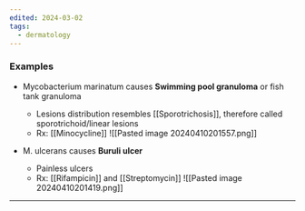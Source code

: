 ```yaml
---
edited: 2024-03-02
tags:
  - dermatology
---
```

### Examples
- Mycobacterium marinatum causes **Swimming pool granuloma** or fish tank granuloma
	- Lesions distribution resembles [[Sporotrichosis]], therefore called sporotrichoid/linear lesions
	- Rx: [[Minocycline]] 
![[Pasted image 20240410201557.png]]

- M. ulcerans causes **Buruli ulcer**
	- Painless ulcers
	- Rx: [[Rifampicin]] and [[Streptomycin]] 
![[Pasted image 20240410201419.png]]

---
